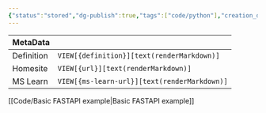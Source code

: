 ```yaml
---
{"status":"stored","dg-publish":true,"tags":["code/python"],"creation_date":"2024-05-10 08:40","definition":"undefined","ms-learn-url":"undefined","url":"https://fastapi.tiangolo.com/","aliases":null,"permalink":"/code/fast-api/","dgPassFrontmatter":true}
---
```



| MetaData   |                                              |
| ---------- | -------------------------------------------- |
| Definition | `VIEW[{definition}][text(renderMarkdown)]`   |
| Homesite   | `VIEW[{url}][text(renderMarkdown)]`          |
| MS Learn   | `VIEW[{ms-learn-url}][text(renderMarkdown)]` |

[[Code/Basic FASTAPI example\|Basic FASTAPI example]]
